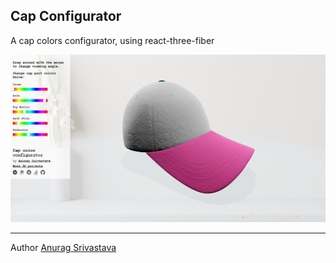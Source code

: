 ## Cap Configurator
A cap colors configurator, using react-three-fiber

![Screenshot](Screenshot-1.jpg?raw=true)
___
Author [Anurag Srivastava](http://www.envisagecyberart.in)
